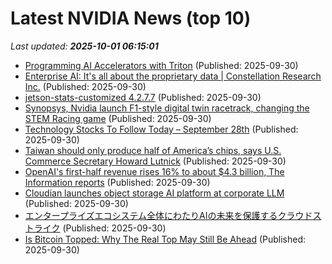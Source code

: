 # Latest NVIDIA News (top 10)
_Last updated: **2025-10-01 06:15:01**_

- [Programming AI Accelerators with Triton](https://www.digitalocean.com/community/tutorials/introduction-to-triton-programming) (Published: 2025-09-30)
- [Enterprise AI: It's all about the proprietary data | Constellation Research Inc.](https://www.constellationr.com/blog-news/insights/enterprise-ai-its-all-about-proprietary-data) (Published: 2025-09-30)
- [jetson-stats-customized 4.2.7.7](https://pypi.org/project/jetson-stats-customized/4.2.7.7/) (Published: 2025-09-30)
- [Synopsys, Nvidia launch F1-style digital twin racetrack, changing the STEM Racing game](https://www.notebookcheck.net/Synopsys-Nvidia-launch-F1-style-digital-twin-racetrack-changing-the-STEM-Racing-game.1127372.0.html) (Published: 2025-09-30)
- [Technology Stocks To Follow Today – September 28th](https://www.etfdailynews.com/2025/09/30/technology-stocks-to-follow-today-september-28th/) (Published: 2025-09-30)
- [Taiwan should only produce half of America’s chips, says U.S. Commerce Secretary Howard Lutnick](https://www.cnbc.com/2025/09/30/taiwan-should-only-produce-half-of-americas-chips-says-us-commerce-chief.html) (Published: 2025-09-30)
- [OpenAI's first-half revenue rises 16% to about $4.3 billion, The Information reports](https://economictimes.indiatimes.com/tech/artificial-intelligence/openais-first-half-revenue-rises-16-to-about-4-3-billion-the-information-reports/articleshow/124225480.cms) (Published: 2025-09-30)
- [Cloudian launches object storage AI platform at corporate LLM](https://www.computerweekly.com/news/366632045/Cloudian-launches-object-storage-AI-platform-at-corporate-LLM) (Published: 2025-09-30)
- [エンタープライズエコシステム全体にわたりAIの未来を保護するクラウドストライク](https://prtimes.jp/main/html/rd/p/000000126.000031049.html) (Published: 2025-09-30)
- [Is Bitcoin Topped: Why The Real Top May Still Be Ahead](https://www.forbes.com/sites/clorischen/2025/09/29/is-bitcoin-topped-why-the-real-top-may-still-be-ahead/) (Published: 2025-09-30)
